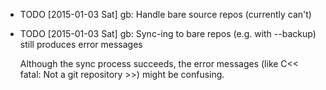 * TODO [2015-01-03 Sat] gb: Handle bare source repos (currently can't)
* TODO [2015-01-03 Sat] gb: Sync-ing to bare repos (e.g. with --backup) still produces error messages

  Although the sync process succeeds, the error messages (like C<< fatal: Not a
  git repository >>) might be confusing.
